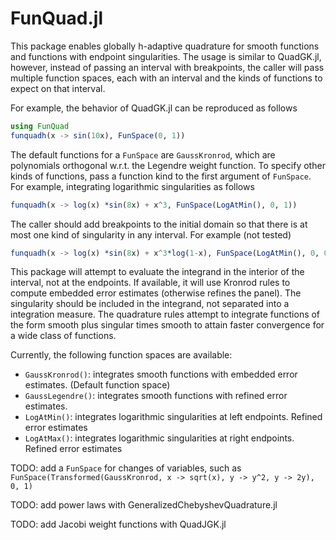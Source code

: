 # FunQuad.jl

This package enables globally h-adaptive quadrature for smooth functions and
functions with endpoint singularities. The usage is similar to QuadGK.jl,
however, instead of passing an interval with breakpoints, the caller will pass
multiple function spaces, each with an interval and the kinds of functions to
expect on that interval.

For example, the behavior of QuadGK.jl can be reproduced as follows
```julia
using FunQuad
funquadh(x -> sin(10x), FunSpace(0, 1))
```

The default functions for a `FunSpace` are `GaussKronrod`, which are polynomials
orthogonal w.r.t. the Legendre weight function.
To specify other kinds of functions, pass a function kind to the first argument
of `FunSpace`. For example, integrating logarithmic singularities as follows
```julia
funquadh(x -> log(x) *sin(8x) + x^3, FunSpace(LogAtMin(), 0, 1))
```

The caller should add breakpoints to the initial domain so that there is at most
one kind of singularity in any interval. For example (not tested)
```julia
funquadh(x -> log(x) *sin(8x) + x^3*log(1-x), FunSpace(LogAtMin(), 0, 0.5), FunSpace(LogAtMax(), 0.5, 1))
```

This package will attempt to evaluate the integrand in the interior of the
interval, not at the endpoints. If available, it will use Kronrod rules to
compute embedded error estimates (otherwise refines the panel). The singularity
should be included in the integrand, not separated into a integration measure.
The quadrature rules attempt to integrate functions of the form smooth plus
singular times smooth to attain faster convergence for a wide class of
functions.

Currently, the following function spaces are available:
- `GaussKronrod()`: integrates smooth functions with embedded error estimates.
 (Default function space)
- `GaussLegendre()`: integrates smooth functions with refined error estimates.
- `LogAtMin()`: integrates logarithmic singularities at left endpoints. Refined
  error estimates
- `LogAtMax()`: integrates logarithmic singularities at right endpoints. Refined
  error estimates

TODO: add a `FunSpace` for changes of variables, such as
`FunSpace(Transformed(GaussKronrod, x -> sqrt(x), y -> y^2, y -> 2y), 0, 1)`

TODO: add power laws with GeneralizedChebyshevQuadrature.jl

TODO: add Jacobi weight functions with QuadJGK.jl
